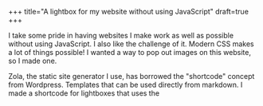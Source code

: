 +++
title="A lightbox for my website without using JavaScript"
draft=true
+++

I take some pride in having websites I make work as well as possible without using JavaScript. I also like the challenge of it. Modern CSS makes a lot of things possible! I wanted a way to pop out images on this website, so I made one.

Zola, the static site generator I use, has borrowed the "shortcode" concept from Wordpress. Templates that can be used directly from markdown. I made a shortcode for lightboxes that uses the 